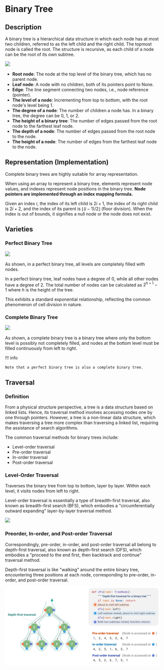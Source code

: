# Binary Tree

## Description

A binary tree is a hierarchical data structure in which each node has at most two children, referred to as the left child and the right child.
The topmost node is called the root.
The structure is recursive, as each child of a node can be the root of its own subtree.

<img src="overview.jpg" style="width:5.5in" />

- **Root node**: The node at the top level of the binary tree, which has no parent node.
- **Leaf node**: A node with no children, both of its pointers point to None.
- **Edge**: The line segment connecting two nodes, i.e., node reference (pointer).
- **The level of a node**: Incrementing from top to bottom, with the root node's level being 1.
- **The degree of a node**: The number of children a node has. In a binary tree, the degree can be 0, 1, or 2.
- **The height of a binary tree**: The number of edges passed from the root node to the farthest leaf node.
- **The depth of a node**: The number of edges passed from the root node to the node.
- **The height of a node**: The number of edges from the farthest leaf node to the node.

## Representation (Implementation)

Complete binary trees are highly suitable for array representation.

When using an array to represent a binary tree, elements represent node values, and indexes represent node positions in the binary tree.
**Node pointers are implemented through an index mapping formula.**

Given an index $i$, the index of its left child is $2i + 1$, the index of its right child is $2i + 2$, and the index of its parent is $\lfloor (i - 1) / 2 \rfloor$ (floor division).
When the index is out of bounds, it signifies a null node or the node does not exist.

## Varieties

### Perfect Binary Tree

<img src="perfect_binary_tree.jpg" style="width:2.5in" />

As shown, in a perfect binary tree, all levels are completely filled with nodes.

In a perfect binary tree, leaf nodes have a degree of 0, while all other nodes have a degree of 2.
The total number of nodes can be calculated as $2^{h+1} - 1$ where $h$ is the height of the tree.

This exhibits a standard exponential relationship, reflecting the common phenomenon of cell division in nature.

### Complete Binary Tree

<img src="complete_binary_tree.jpg" style="width:2.5in" />

As shown, a complete binary tree is a binary tree where only the bottom level is possibly not completely filled, and nodes at the bottom level must be filled continuously from left to right.

!!! info

    Note that a perfect binary tree is also a complete binary tree.

## Traversal

### Definition

From a physical structure perspective, a tree is a data structure based on linked lists.
Hence, its traversal method involves accessing nodes one by one through pointers.
However, a tree is a non-linear data structure, which makes traversing a tree more complex than traversing a linked list, requiring the assistance of search algorithms.

The common traversal methods for binary trees include:

- Level-order traversal
- Pre-order traversal
- In-order traversal
- Post-order traversal

### Level-Order Traversal

Traverses the binary tree from top to bottom, layer by layer. Within each level, it visits nodes from left to right.

Level-order traversal is essentially a type of breadth-first traversal, also known as breadth-first search (BFS), which embodies a "circumferentially outward expanding" layer-by-layer traversal method.

<img src="breadth_first_traversal.png" style="width:5.5in" />

### Preorder, In-order, and Post-order Traversal

Correspondingly, pre-order, in-order, and post-order traversal all belong to depth-first traversal, also known as depth-first search (DFS), which embodies a "proceed to the end first, then backtrack and continue" traversal method.

Depth-first traversal is like "walking" around the entire binary tree, encountering three positions at each node, corresponding to pre-order, in-order, and post-order traversal.

![](binary_tree/depth_first_traversal.png)
